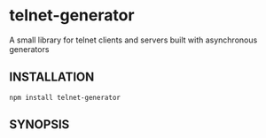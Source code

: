 # telnet-generator

A small library for telnet clients and servers built with asynchronous generators

## INSTALLATION

    npm install telnet-generator

## SYNOPSIS

